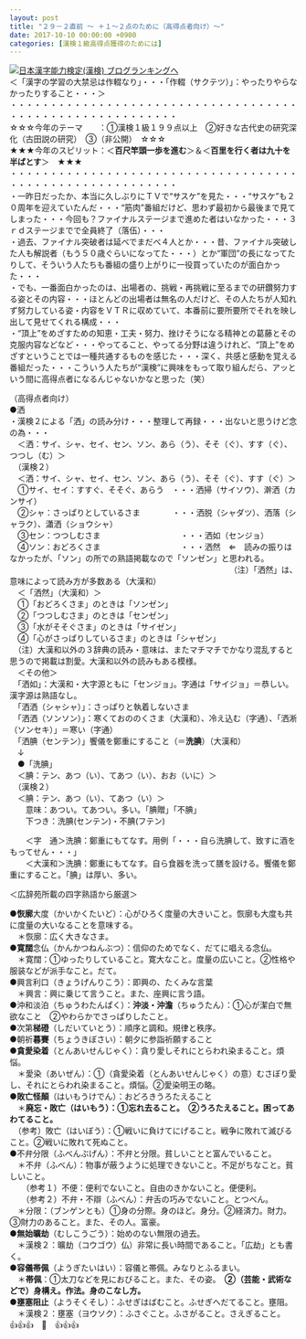 ```yaml
---
layout: post
title: "２９－２直前 ～ ＋１～２点のために（高得点者向け）～"
date: 2017-10-10 00:00:00 +0900
categories: [漢検１級高得点獲得のためには]
---
```


[![](/syuusyuu9701/assets/images/２９－２直前-～-＋１～２点のために（高得点者向け）～-br_c_3028_1.gif)](http://blog.with2.net/link.php?1659096:3028 "日本漢字能力検定(漢検) ブログランキングへ")[日本漢字能力検定(漢検) ブログランキングへ](http://blog.with2.net/link.php?1659096:3028)  
＜「漢字の学習の大禁忌は作輟なり」・・・「作輟（サクテツ）」：やったりやらなかったりすること・・・＞  
・・・・・・・・・・・・・・・・・・・・・・・・・・・・・・・・・・・・・・・・・・・・・・・・・・・・・・・・・  
☆☆☆今年のテーマ　　：①漢検１級１９９点以上　②好きな古代史の研究深化（古田説の研究）　③（非公開）　☆☆☆　　  
★★★今年のスピリット：＜**百尺竿頭一歩を進む**＞＆＜**百里を行く者は九十を半ばとす**＞　★★★  
・・・・・・・・・・・・・・・・・・・・・・・・・・・・・・・・・・・・・・・・・・・・・・・・・・・・・・・・・  
・一昨日だったか、本当に久しぶりにＴＶで“サスケ”を見た・・・“サスケ”も２０周年を迎えていたんだ・・・“筋肉”番組だけど、思わず最初から最後まで見てしまった・・・今回も？ファイナルステージまで進めた者はいなかった・・・３ｒｄステージまでで全員終了（落伍）・・・  
・過去、ファイナル突破者は延べでまだべ４人とか・・・昔、ファイナル突破した人も解説者（もう５０歳ぐらいになってた・・・）とか“軍団”の長になってたりして、そういう人たちも番組の盛り上がりに一役買っていたのが面白かった・・・  
・でも、一番面白かったのは、出場者の、挑戦・再挑戦に至るまでの研鑽努力する姿とその内容・・・ほとんどの出場者は無名の人だけど、その人たちが人知れず努力している姿・内容をＶＴＲに収めていて、本番前に要所要所でそれを映し出して見せてくれる構成・・・  
・“頂上”をめざすための知恵・工夫・努力、挫けそうになる精神との葛藤とその克服内容などなど・・・やってること、やってる分野は違うけれど、“頂上”をめざすということでは一種共通するものを感じた・・・深く、共感と感動を覚える番組だった・・・こういう人たちが“漢検”に興味をもって取り組んだら、アッという間に高得点者になるんじゃないかなと思った（笑）  
  
（高得点者向け）  
●洒  
・漢検２による「洒」の読み分け・・・整理して再録・・・出ないと思うけど念の為・・・  
　＜洒：サイ、シャ、セイ、セン、ソン、あら（う）、そそ（ぐ）、すす（ぐ）、つつし（む）＞  
　（漢検２）  
　＜洒：サイ、シャ、セイ、セン、ソン、あら（う）、そそ（ぐ）、すす（ぐ）＞  
　①サイ、セイ：すすぐ、そそぐ、あらう　・・・洒掃（サイソウ）、澣洒（カンサイ）  
　②シャ：さっぱりとしているさま　　　　・・・洒脱（シャダツ）、洒落（シャラク）、瀟洒（ショウシャ）  
　③セン：つつしむさま　　　　　　　　　　・・・洒如（センジョ）  
　④ソン：おどろくさま　　　　　　　　　　・・・洒然　⇐　読みの振りはなかったが、「ソン」の所での熟語掲載なので「ソンゼン」と思われる。  
　　　　　　　　　　　　　　　　　　　　　　　　　　　　（注）「洒然」は、意味によって読み方が多数ある（大漢和）  
　＜「洒然」（大漢和）＞  
　①「おどろくさま」のときは「ソンゼン」　  
　②「つつしむさま」のときは「センゼン」　  
　③「水がそそぐさま」のときは「サイゼン」　  
　④「心がさっぱりしているさま」のときは「シャゼン」　  
　（注）大漢和以外の３辞典の読み・意味は、またマチマチでかなり混乱すると思うので掲載は割愛。大漢和以外の読みもある模様。  
　＜その他＞  
　「洒如」：大漢和・大字源ともに「センジョ」。字通は「サイジョ」＝恭しい。漢字源は熟語なし。  
　「洒洒（シャシャ）」：さっぱりと執着しないさま  
　「洒洒（ソンソン）」：寒くておののくさま（大漢和）、冷え込む（字通）、「洒淅（ソンセキ）」＝寒い（字通）  
　「洒腆（センテン）」饗儀を鄭重にすること（＝**洗腆**）（大漢和）　  
　↓  
　●「洗腆」  
　＜腆：テン、あつ（い）、てあつ（い）、おお（いに）＞  
　（漢検２）  
　＜腆：テン、あつ（い）、てあつ（い）＞  
　　意味：あつい。てあつい。多い。「腆贈」「不腆」  
　　下つき：洗腆(センテン)・不腆(フテン)  
  
　　＜字　通＞洗腆：鄭重にもてなす。用例「・・・自ら洗腆して、致すに酒をもってせん・・・」  
　　＜大漢和＞洗腆：鄭重にもてなす。自ら食器を洗って膳を設ける。饗儀を鄭重にすること。「腆」は厚い、多い。  
  
＜広辞苑所載の四字熟語から厳選＞  
  
●**恢廓**大度（かいかくたいど）：心がひろく度量の大きいこと。恢廓も大度も共に度量の大いなることを意味する。  
　＊恢廓：広く大きなさま。  
●**寛闊**念仏（かんかつねんぶつ）：信仰のためでなく、だてに唱える念仏。  
　＊寛闊：①ゆったりしていること。寛大なこと。度量の広いこと。②性格や服装などが派手なこと。だて。  
●興言利口（きょうげんりこう）：即興の、たくみな言葉  
　＊興言：興に乗じて言うこと。また、座興に言う語。  
●沖和淡泊（ちゅうわたんぱく）：**沖淡・沖澹**（ちゅうたん）：①心が潔白で無欲なこと　②やわらかでさっぱりしたこと。  
●次第**梯磴**（しだいていとう）：順序と調和。規律と秩序。  
●朝祈**暮賽**（ちょうきぼさい）：朝夕に参詣祈願すること  
●**貪愛染着**（とんあいせんじゃく）：貪り愛しそれにとらわれ染まること。煩悩。  
　＊愛染（あいぜん）：①（貪愛染着（とんあいせんじゃく）の意）むさぼり愛し、それにとらわれ染まること。煩悩。②愛染明王の略。  
●**敗亡怪顛**（はいもうけでん）：おどろきうろたえること  
　＊**廃忘・敗亡（はいもう）：①忘れ去ること。　②うろたえること。困ってあわてること。**  
　（参考）敗亡（はいぼう）：①戦いに負けてにげること。戦争に敗れて滅びること。②戦いに敗れて死ぬこと。  
●不弁分限（ふべんぶげん）：不弁と分限。貧しいことと富んでいること。  
　＊不弁（ふべん）：物事が蔽うように処理できないこと。不足がちなこと。貧しいこと。　  
　　（参考１）不便：便利でないこと。自由のきかないこと。便便利。  
　　（参考２）不弁・不辯（ふべん）：弁舌の巧みでないこと。とつべん。  
　＊分限：（ブンゲンとも）①身の分際。身のほど。身分。②経済力。財力。③財力のあること。また、その人。富豪。  
●**無始曠劫**（むしこうごう）：始めのない無限の過去。  
　＊漢検２：曠劫（コウゴウ）仏）非常に長い時間であること。「広劫」とも書く。  
●**容儀帯佩**（ようぎたいはい）：容儀と帯佩。みなりとふるまい。  
　＊**帯佩**：①太刀などを見におびること。また、その姿。　**②（芸能・武術などで）身構え。作法。身のこなし方。**  
●**壅塞阻止**（ようそくそし）：ふせぎはばむこと。ふせぎへだてること。壅阻。  
　＊漢検２：壅塞（ヨウソク）：ふさぐこと。ふさがること。さえぎること。  
👍👍👍　🐔　👍👍👍  